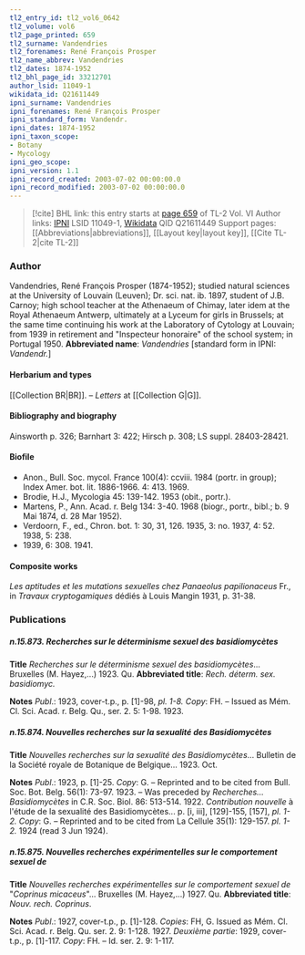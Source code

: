 ```yaml
---
tl2_entry_id: tl2_vol6_0642
tl2_volume: vol6
tl2_page_printed: 659
tl2_surname: Vandendries
tl2_forenames: René François Prosper
tl2_name_abbrev: Vandendries
tl2_dates: 1874-1952
tl2_bhl_page_id: 33212701
author_lsid: 11049-1
wikidata_id: Q21611449
ipni_surname: Vandendries
ipni_forenames: René François Prosper
ipni_standard_form: Vandendr.
ipni_dates: 1874-1952
ipni_taxon_scope: 
- Botany
- Mycology
ipni_geo_scope: 
ipni_version: 1.1
ipni_record_created: 2003-07-02 00:00:00.0
ipni_record_modified: 2003-07-02 00:00:00.0
---
```


> [!cite] BHL link: this entry starts at [page 659](https://www.biodiversitylibrary.org/page/33212701) of TL-2 Vol. VI
> Author links: [IPNI](https://www.ipni.org/a/11049-1) LSID 11049-1, [Wikidata](https://www.wikidata.org/wiki/Q21611449) QID Q21611449
> Support pages: [[Abbreviations|abbreviations]], [[Layout key|layout key]], [[Cite TL-2|cite TL-2]]

### Author

Vandendries, René François Prosper (1874-1952); studied natural sciences at the University of Louvain (Leuven); Dr. sci. nat. ib. 1897, student of J.B. Carnoy; high school teacher at the Athenaeum of Chimay, later idem at the Royal Athenaeum Antwerp, ultimately at a Lyceum for girls in Brussels; at the same time continuing his work at the Laboratory of Cytology at Louvain; from 1939 in retirement and "Inspecteur honoraire" of the school system; in Portugal 1950. 
**Abbreviated name**: *Vandendries* \[standard form in IPNI: *Vandendr.*\]

#### Herbarium and types

[[Collection BR|BR]]. – *Letters* at [[Collection G|G]].

#### Bibliography and biography

Ainsworth p. 326; Barnhart 3: 422; Hirsch p. 308; LS suppl. 28403-28421.

#### Biofile

- Anon., Bull. Soc. mycol. France 100(4): ccviii. 1984 (portr. in group); Index Amer. bot. lit. 1886-1966. 4: 413. 1969.
- Brodie, H.J., Mycologia 45: 139-142. 1953 (obit., portr.).
- Martens, P., Ann. Acad. r. Belg 134: 3-40. 1968 (biogr., portr., bibl.; b. 9 Mai 1874, d. 28 Mar 1952).
- Verdoorn, F., ed., Chron. bot. 1: 30, 31, 126. 1935, 3: no. 1937, 4: 52. 1938, 5: 238.
- 1939, 6: 308. 1941.

#### Composite works

*Les aptitudes et les mutations sexuelles chez Panaeolus papilionaceus* Fr., in *Travaux cryptogamiques* dédiés à Louis Mangin 1931, p. 31-38.

### Publications

##### n.15.873. Recherches sur le déterminisme sexuel des basidiomycètes

**Title**
*Recherches sur le déterminisme sexuel des basidiomycètes*... Bruxelles (M. Hayez,...) 1923. Qu.
**Abbreviated title**: *Rech. déterm. sex. basidiomyc.*

**Notes**
*Publ*.: 1923, cover-t.p., p. \[1\]-98, *pl. 1-8. Copy*: FH. – Issued as Mém. Cl. Sci. Acad. r. Belg. Qu., ser. 2. 5: 1-98. 1923.

##### n.15.874. Nouvelles recherches sur la sexualité des Basidiomycètes

**Title**
*Nouvelles recherches sur la sexualité des Basidiomycètes*... Bulletin de la Société royale de Botanique de Belgique... 1923. Oct.

**Notes**
*Publ*.: 1923, p. \[1\]-25. *Copy*: G. – Reprinted and to be cited from Bull. Soc. Bot. Belg. 56(1): 73-97. 1923. – Was preceded by *Recherches... Basidiomycètes* in C.R. Soc. Biol. 86: 513-514. 1922.
*Contribution nouvelle* à l'étude de la sexualité des Basidiomycètes... p. \[i, iii\], \[129\]-155, \[157\], *pl. 1-2. Copy*: G. – Reprinted and to be cited from La Cellule 35(1): 129-157. *pl. 1-2.* 1924 (read 3 Jun 1924).

##### n.15.875. Nouvelles recherches expérimentelles sur le comportement sexuel de

**Title**
*Nouvelles recherches expérimentelles sur le comportement sexuel de* "*Coprinus micaceus*"... Bruxelles (M. Hayez,...) 1927. Qu.
**Abbreviated title**: *Nouv. rech. Coprinus*.

**Notes**
*Publ*.: 1927, cover-t.p., p. \[1\]-128. *Copies*: FH, G. Issued as Mém. Cl. Sci. Acad. r. Belg. Qu. ser. 2. 9: 1-128. 1927.
*Deuxième partie*: 1929, cover-t.p., p. \[1\]-117. *Copy*: FH. – Id. ser. 2. 9: 1-117.

